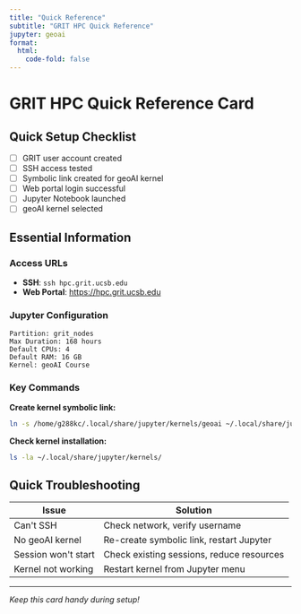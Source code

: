 ```yaml
---
title: "Quick Reference"
subtitle: "GRIT HPC Quick Reference"
jupyter: geoai
format:
  html:
    code-fold: false
---
```


# GRIT HPC Quick Reference Card

## Quick Setup Checklist

- [ ] GRIT user account created
- [ ] SSH access tested
- [ ] Symbolic link created for geoAI kernel
- [ ] Web portal login successful
- [ ] Jupyter Notebook launched
- [ ] geoAI kernel selected

## Essential Information

### Access URLs

- **SSH**: `ssh hpc.grit.ucsb.edu`
- **Web Portal**: <https://hpc.grit.ucsb.edu>

### Jupyter Configuration

```text
Partition: grit_nodes
Max Duration: 168 hours
Default CPUs: 4
Default RAM: 16 GB
Kernel: geoAI Course
```

### Key Commands

**Create kernel symbolic link:**

```bash
ln -s /home/g288kc/.local/share/jupyter/kernels/geoai ~/.local/share/jupyter/kernels/
```

**Check kernel installation:**

```bash
ls -la ~/.local/share/jupyter/kernels/
```

## Quick Troubleshooting

| Issue | Solution |
|-------|----------|
| Can't SSH | Check network, verify username |
| No geoAI kernel | Re-create symbolic link, restart Jupyter |
| Session won't start | Check existing sessions, reduce resources |
| Kernel not working | Restart kernel from Jupyter menu |

---

*Keep this card handy during setup!*
